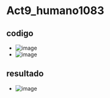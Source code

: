 # Act9_humano1083

## codigo
- ![image](https://github.com/user-attachments/assets/69228a56-6736-4c21-85ca-ccec92022bb9)
- ![image](https://github.com/user-attachments/assets/23f62ec2-d048-4379-a92d-fcdc12aaecf1)
## resultado
- ![image](https://github.com/user-attachments/assets/ef65a037-2448-4db4-b93d-46cdce3d0aa2)


